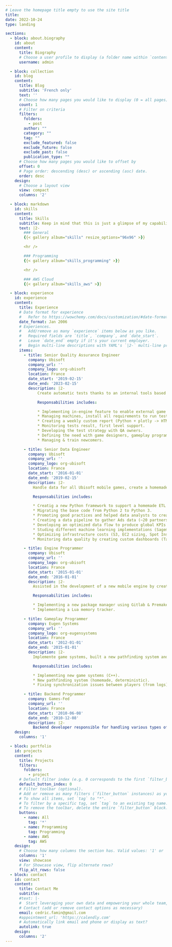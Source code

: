 ```yaml
---
# Leave the homepage title empty to use the site title
title:
date: 2022-10-24
type: landing

sections:
  - block: about.biography
    id: about
    content:
      title: Biography
      # Choose a user profile to display (a folder name within `content/authors/`)
      username: admin

  - block: collection
    id: blog
    content:
      title: Blog
      subtitle: 'French only'
      text: ''
      # Choose how many pages you would like to display (0 = all pages)
      count: 1
      # Filter on criteria
      filters:
        folders:
          - post
        author: ""
        category: ""
        tag: ""
        exclude_featured: false
        exclude_future: false
        exclude_past: false
        publication_type: ""
      # Choose how many pages you would like to offset by
      offset: 0
      # Page order: descending (desc) or ascending (asc) date.
      order: desc
    design:
      # Choose a layout view
      view: compact
      columns: '2'

  - block: markdown
    id: skills
    content:
      title: Skills
      subtitle: Keep in mind that this is just a glimpse of my capabilities :)
      text: |2- 
        ### General
        {{< gallery album="skills" resize_options="96x96" >}}

        <hr />

        ### Programming
        {{< gallery album="skills_programming" >}}

        <hr />

        ### AWS Cloud
        {{< gallery album="skills_aws" >}}

  - block: experience
    id: experience
    content:
      title: Experience
      # Date format for experience
      #   Refer to https://wowchemy.com/docs/customization/#date-format
      date_format: Jan 2006
      # Experiences.
      #   Add/remove as many `experience` items below as you like.
      #   Required fields are `title`, `company`, and `date_start`.
      #   Leave `date_end` empty if it's your current employer.
      #   Begin multi-line descriptions with YAML's `|2-` multi-line prefix.
      items:
        - title: Senior Quality Assurance Engineer
          company: Ubisoft
          company_url: ''
          company_logo: org-ubisoft
          location: France
          date_start: '2019-02-15'
          date_end: '2023-02-15'
          description: |2-
              Create automatic tests thanks to an internal tools based on Gherkin synthax. Owner of the strategy & implementation of tests for two AAA games.

              Responsabilities includes:

              * Implementing in-engine feature to enable external game manipulation.
              * Managing machines, install all requirements to run tests.
              * Creating a weekly custom report (Python + plotly -> HTML).
              * Monitoring tests result, first level support.
              * Developing the test strategy with QA owners.
              * Defining the need with game designers, gameplay programmers ...
              * Managing & train newcomers.

        - title: Senior Data Engineer
          company: Ubisoft
          company_url: ''
          company_logo: org-ubisoft
          location: France
          date_start: '2016-01-01'
          date_end: '2019-02-15'
          description: |2-
            Handle data for all Ubisoft mobile games, create a homemade ETL scheduled with Airflow on AWS Cloud.

            Responsabilities includes:

            * Creatig a new Python framework to support a homemade ETL (migrating from individual scripts).
            * Migrating the base code from Python 2 to Python 3.
            * Promoting good practices and helped data analysts to create better SQL queries (Redshift).
            * Creating a data pipeline to gather Ads data (~20 partners), UA data (~15 partners), and user tracking (Python -> S3 -> Redshift).
            * Developing an optimized data flow to produce global KPIs for more than 15 games simultaneously (Airflow).
            * Studing different machine learning implementations (Sagemaker, AWS EMR/Spark, simple Python code) to understand their pros and cons.
            * Optimizing infrastructure costs (S3, EC2 sizing, Spot Instance).
            * Monitoring data quality by creating custom dashboards (Tableau).

        - title: Engine Programmer
          company: Ubisoft
          company_url: ''
          company_logo: org-ubisoft
          location: France
          date_start: '2015-01-01'
          date_end: '2016-01-01'
          description: |2-
            Assisted in the development of a new mobile engine by creating tools to monitor Lua VM memory, a homemade C++ package manager, and engine optimization.

            Responsabilities includes:

            * Implementing a new package manager using Gitlab & Premake.
            * Implementing a Lua memory tracker.

        - title: Gameplay Programmer
          company: Eugen Systems
          company_url: ''
          company_logo: org-eugensystems
          location: France
          date_start: '2012-01-01'
          date_end: '2015-01-01'
          description: |2-
            Implemente game systems, built a new pathfinding system and selection systems.

            Responsabilities includes:

            * Implementing new game systems (C++).
            * New pathfinding system (homemade, deterministic).
            * Fixing synchronization issues between players (from logs).

        - title: Backend Programmer
          company: Games-Fed
          company_url: ''
          location: France
          date_start: '2010-06-08'
          date_end: '2010-12-08'
          description: |2-
            Backend developer responsible for handling various types of events: Forza competition, meetings web application, ticketing web application, etc.
    design:
      columns: '1'

  - block: portfolio
    id: projects
    content:
      title: Projects
      filters:
        folders:
          - project
      # Default filter index (e.g. 0 corresponds to the first `filter_button` instance below).
      default_button_index: 0
      # Filter toolbar (optional).
      # Add or remove as many filters (`filter_button` instances) as you like.
      # To show all items, set `tag` to "*".
      # To filter by a specific tag, set `tag` to an existing tag name.
      # To remove the toolbar, delete the entire `filter_button` block.
      buttons:
        - name: All
          tag: '*'
        - name: Programming
          tag: Programming
        - name: AWS
          tag: AWS
    design:
      # Choose how many columns the section has. Valid values: '1' or '2'.
      columns: '1'
      view: showcase
      # For Showcase view, flip alternate rows?
      flip_alt_rows: false
  - block: contact
    id: contact
    content:
      title: Contact Me
      subtitle:
      #text: |-
      #  Start leveraging your own data and empowering your whole team, contact me to build your very own data pipeline.
      # Contact (add or remove contact options as necessary)
      email: cedric.famin@gmail.com
      #appointment_url: 'https://calendly.com'
      # Automatically link email and phone or display as text?
      autolink: true
    design:
      columns: '2'
---
```

